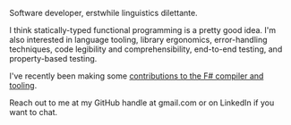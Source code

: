 Software developer, erstwhile linguistics dilettante.

I think statically-typed functional programming is a pretty good idea. I'm also interested in language tooling, library ergonomics, error-handling techniques, code legibility and comprehensibility, end-to-end testing, and property-based testing.

I've recently been making some [contributions to the F# compiler and tooling](https://github.com/search?q=author%3Abrianrourkeboll&type=pullrequests).

Reach out to me at my GitHub handle at gmail.com or on LinkedIn if you want to chat.
